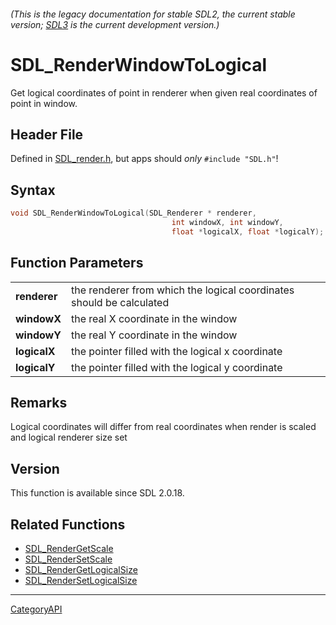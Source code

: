 ###### (This is the legacy documentation for stable SDL2, the current stable version; [SDL3](https://wiki.libsdl.org/SDL3/) is the current development version.)
# SDL_RenderWindowToLogical

Get logical coordinates of point in renderer when given real coordinates of point in window.

## Header File

Defined in [SDL_render.h](https://github.com/libsdl-org/SDL/blob/SDL2/include/SDL_render.h), but apps should _only_ `#include "SDL.h"`!

## Syntax

```c
void SDL_RenderWindowToLogical(SDL_Renderer * renderer, 
                                    int windowX, int windowY, 
                                    float *logicalX, float *logicalY);

```

## Function Parameters

|                  |                                                                      |
| ---------------- | -------------------------------------------------------------------- |
| **renderer**     | the renderer from which the logical coordinates should be calculated |
| **windowX**      | the real X coordinate in the window                                  |
| **windowY**      | the real Y coordinate in the window                                  |
| **logicalX**     | the pointer filled with the logical x coordinate                     |
| **logicalY**     | the pointer filled with the logical y coordinate                     |

## Remarks

Logical coordinates will differ from real coordinates when render is scaled
and logical renderer size set

## Version

This function is available since SDL 2.0.18.

## Related Functions

* [SDL_RenderGetScale](SDL_RenderGetScale)
* [SDL_RenderSetScale](SDL_RenderSetScale)
* [SDL_RenderGetLogicalSize](SDL_RenderGetLogicalSize)
* [SDL_RenderSetLogicalSize](SDL_RenderSetLogicalSize)

----
[CategoryAPI](CategoryAPI)

